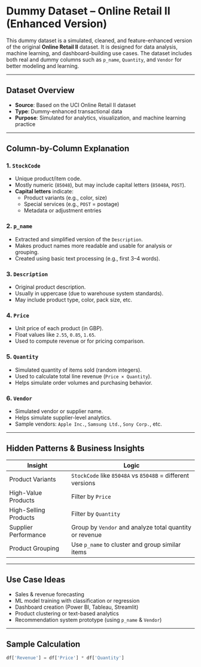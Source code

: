 # Dummy Dataset – Online Retail II (Enhanced Version)

This dummy dataset is a simulated, cleaned, and feature-enhanced version of the original **Online Retail II** dataset. It is designed for data analysis, machine learning, and dashboard-building use cases. The dataset includes both real and dummy columns such as `p_name`, `Quantity`, and `Vendor` for better modeling and learning.

---

##  Dataset Overview

- **Source**: Based on the UCI Online Retail II dataset
- **Type**: Dummy-enhanced transactional data
- **Purpose**: Simulated for analytics, visualization, and machine learning practice

---

##  Column-by-Column Explanation

### 1. `StockCode`
- Unique product/item code.
- Mostly numeric (`85048`), but may include capital letters (`85048A`, `POST`).
- **Capital letters** indicate:
  - Product variants (e.g., color, size)
  - Special services (e.g., `POST` = postage)
  - Metadata or adjustment entries

### 2. `p_name`
- Extracted and simplified version of the `Description`.
- Makes product names more readable and usable for analysis or grouping.
- Created using basic text processing (e.g., first 3–4 words).

### 3. `Description`
- Original product description.
- Usually in uppercase (due to warehouse system standards).
- May include product type, color, pack size, etc.

### 4. `Price`
- Unit price of each product (in GBP).
- Float values like `2.55`, `0.85`, `1.65`.
- Used to compute revenue or for pricing comparison.

### 5. `Quantity` 
- Simulated quantity of items sold (random integers).
- Used to calculate total line revenue (`Price × Quantity`).
- Helps simulate order volumes and purchasing behavior.

### 6. `Vendor` 
- Simulated vendor or supplier name.
- Helps simulate supplier-level analytics.
- Sample vendors: `Apple Inc.`, `Samsung Ltd.`, `Sony Corp.`, etc.

---

##  Hidden Patterns & Business Insights

| Insight               | Logic                                                              |
|------------------------|--------------------------------------------------------------------|
| Product Variants       | `StockCode` like `85048A` vs `85048B` = different versions         |
| High-Value Products    | Filter by `Price`                                                  |
| High-Selling Products  | Filter by `Quantity`                                               |
| Supplier Performance   | Group by `Vendor` and analyze total quantity or revenue            |
| Product Grouping       | Use `p_name` to cluster and group similar items                    |

---

##  Use Case Ideas

-  Sales & revenue forecasting
-  ML model training with classification or regression
-  Dashboard creation (Power BI, Tableau, Streamlit)
-  Product clustering or text-based analytics
-  Recommendation system prototype (using `p_name` & `Vendor`)

---

## Sample Calculation

```python
df['Revenue'] = df['Price'] * df['Quantity']

